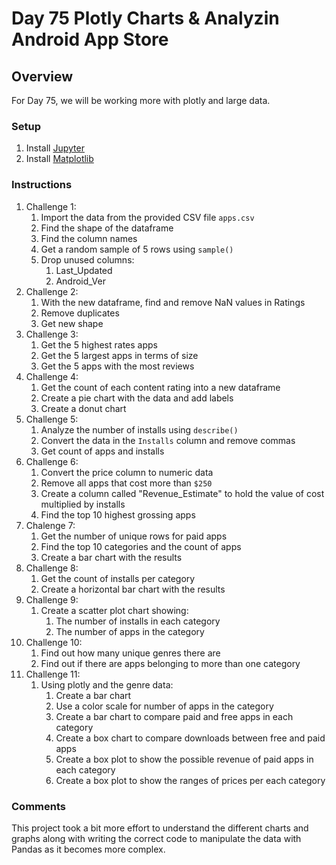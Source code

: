 # Day 75 Plotly Charts & Analyzin Android App Store

## Overview

For Day 75, we will be working more with plotly and large data.

### Setup

1. Install [Jupyter](https://pypi.org/project/jupyter/)
2. Install [Matplotlib](https://pypi.org/project/matplotlib/)

### Instructions

1. Challenge 1:
   1. Import the data from the provided CSV file `apps.csv`
   2. Find the shape of the dataframe
   3. Find the column names
   4. Get a random sample of 5 rows using `sample()`
   5. Drop unused columns:
      1. Last_Updated
      2. Android_Ver
2. Challenge 2:
   1. With the new dataframe, find and remove NaN values in Ratings
   2. Remove duplicates
   3. Get new shape
3. Challenge 3:
   1. Get the 5 highest rates apps
   2. Get the 5 largest apps in terms of size
   3. Get the 5 apps with the most reviews
4. Challenge 4:
   1. Get the count of each content rating into a new dataframe
   2. Create a pie chart with the data and add labels
   3. Create a donut chart
5. Challenge 5:
   1. Analyze the number of installs using `describe()`
   2. Convert the data in the `Installs` column and remove commas
   3. Get count of apps and installs
6. Challenge 6:
   1. Convert the price column to numeric data
   2. Remove all apps that cost more than `$250`
   3. Create a column called "Revenue_Estimate" to hold the value of cost multiplied by installs
   4. Find the top 10 highest grossing apps
7. Chalenge 7:
   1. Get the number of unique rows for paid apps
   2. Find the top 10 categories and the count of apps
   3. Create a bar chart with the results
8. Challenge 8:
   1. Get the count of installs per category
   2. Create a horizontal bar chart with the results
9. Challenge 9:
   1. Create a scatter plot chart showing:
      1. The number of installs in each category
      2. The number of apps in the category
10. Challenge 10:
    1. Find out how many unique genres there are
    2. Find out if there are apps belonging to more than one category
11. Challenge 11:
    1. Using plotly and the genre data:
       1. Create a bar chart
       2. Use a color scale for number of apps in the category
       3. Create a bar chart to compare paid and free apps in each category
       4. Create a box chart to compare downloads between free and paid apps
       5. Create a box plot to show the possible revenue of paid apps in each category
       6. Create a box plot to show the ranges of prices per each category

### Comments

This project took a bit more effort to understand the different charts and graphs along with writing the correct code to manipulate the data with Pandas as it becomes more complex.
